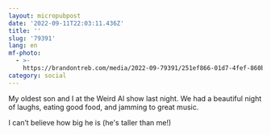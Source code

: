 ```yaml
---
layout: micropubpost
date: '2022-09-11T22:03:11.436Z'
title: ''
slug: '79391'
lang: en
mf-photo:
  - >-
    https://brandontreb.com/media/2022-09-79391/251ef866-01d7-4fef-860b-979d4f46004e.jpeg
category: social
---
```

My oldest son and I at the Weird Al show last night. We had a beautiful night of laughs, eating good food, and jamming to great music. 

I can’t believe how big he is (he&#39;s taller than me!)
